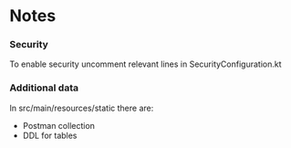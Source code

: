 # Notes

### Security
To enable security uncomment relevant lines in SecurityConfiguration.kt

### Additional data
In src/main/resources/static there are:
* Postman collection
* DDL for tables